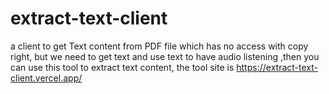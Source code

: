 # extract-text-client
a client to get Text content from PDF file which has no access with copy right, but we need to get text and use text to have audio listening ,then you can use this tool to extract text content, the tool site is https://extract-text-client.vercel.app/